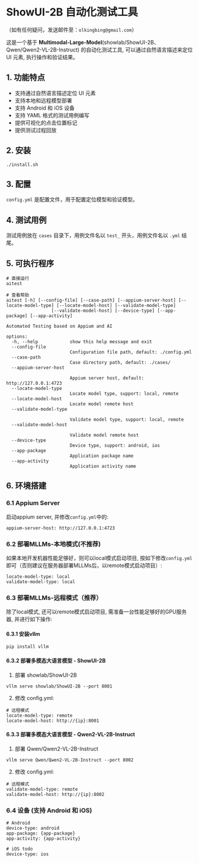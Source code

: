# ShowUI-2B 自动化测试工具
（如有任何疑问，发送邮件至：`olkingbing@gmail.com`）

这是一个基于 **Multimodal-Large-Model**(showlab/ShowUI-2B、Qwen/Qwen2-VL-2B-Instruct) 的自动化测试工具, 可以通过自然语言描述来定位 UI 元素, 执行操作和验证结果。

## 1. 功能特点

- 支持通过自然语言描述定位 UI 元素
- 支持本地和远程模型部署
- 支持 Android 和 iOS 设备
- 支持 YAML 格式的测试用例编写
- 提供可视化的点击位置标记
- 提供测试过程回放

## 2. 安装
```
./install.sh
```

## 3. 配置
`config.yml` 是配置文件，用于配置定位模型和验证模型。

## 4. 测试用例
测试用例放在 `cases` 目录下，用例文件名以 `test_` 开头，用例文件名以 `.yml` 结尾。

## 5. 可执行程序
```
# 直接运行
aitest

# 查看帮助
aitest [-h] [--config-file] [--case-path] [--appium-server-host] [--locate-model-type] [--locate-model-host] [--validate-model-type]
                 [--validate-model-host] [--device-type] [--app-package] [--app-activity]

Automated Testing based on Appium and AI

options:
  -h, --help            show this help message and exit
  --config-file         
                        Configuration file path, default: ./config.yml
  --case-path           
                        Case directory path, default: ./cases/
  --appium-server-host 
                        
                        Appium server host, default: http://127.0.0.1:4723
  --locate-model-type   
                        Locate model type, support: local, remote
  --locate-model-host   
                        Locate model remote host
  --validate-model-type 
                        
                        Validate model type, support: local, remote
  --validate-model-host 
                        
                        Validate model remote host
  --device-type         
                        Device type, support: android, ios
  --app-package         
                        Application package name
  --app-activity        
                        Application activity name
```

## 6. 环境搭建
### 6.1 Appium Server
启动appium server, 并修改`config.yml`中的:
```
appium-server-host: http://127.0.0.1:4723
```

### 6.2 部署MLLMs-本地模式(不推荐)
如果本地开发机器性能足够好，则可以local模式启动项目, 按如下修改`config.yml`即可（否则建议在服务器部署MLLMs后，以remote模式启动项目）:
```
locate-model-type: local
validate-model-type: local
```

### 6.3 部署MLLMs-远程模式（推荐）
除了local模式, 还可以remote模式启动项目, 需准备一台性能足够好的GPU服务器, 并进行如下操作:
#### 6.3.1 安装vllm
```
pip install vllm
```

#### 6.3.2 部署多模态大语言模型 - ShowUI-2B
1. 部署 showlab/ShowUI-2B
```
vllm serve showlab/ShowUI-2B --port 8001
```

2. 修改 config.yml:
```
# 远程模式
locate-model-type: remote  
locate-model-host: http://{ip}:8001
```

#### 6.3.3 部署多模态大语言模型 - Qwen2-VL-2B-Instruct
1. 部署 Qwen/Qwen2-VL-2B-Instruct
```
vllm serve Qwen/Qwen2-VL-2B-Instruct --port 8002
```

2. 修改 config.yml:
```
# 远程模式
validate-model-type: remote  
validate-model-host: http://{ip}:8002
```

### 6.4 设备 (支持 Android 和 iOS)
``` 
# Android
device-type: android
app-package: {app-package}
app-activity: {app-activity}

# iOS todo
device-type: ios
```



